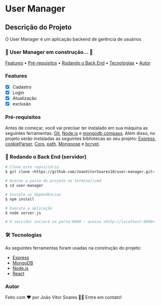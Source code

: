 # User Manager

## Descrição do Projeto

O User Manager é um aplicação backend de gerência de usuários

### 🚧 User Manager em construção...  🚧

<p>
 <a href="#Features">Features</a> •
 <a href="#Pré-requisitos">Pré-requisitos</a> • 
 <a href="#🎲 Rodando o Back End">Rodando o Back End</a> • 
 <a href="#🛠 Tecnologias">Tecnologias</a> • 
 <a href="#Autor">Autor</a>
</p>

### Features

- [x] Cadastro
- [x] Login
- [x] Atualização
- [x] exclusão

### Pré-requisitos

Antes de começar, você vai precisar ter instalado em sua máquina as seguintes ferramentas:
[Git](https://git-scm.com), [Node.js](https://nodejs.org/en/) e [mongodb compass](https://www.mongodb.com/products/compass).
Além disso, no projeto serão instaladas as seguintes bibliotecas ao seu projeto:
[Express](https://expressjs.com/pt-br/), [cookieParser](https://www.npmjs.com/package/cookie-parser), [Cors](https://www.npmjs.com/package/cors), [path](https://www.npmjs.com/package/path),
[Mongoose](https://mongoosejs.com/) e [bcrypt](https://www.npmjs.com/package/bcrypt).

### 🎲 Rodando o Back End (servidor)

```bash
# Clone este repositório
$ git clone <https://github.com/JoaoVitorSoares10/user-manager.git>

# Acesse a pasta do projeto no terminal/cmd
$ cd user-manager

# Instale as dependências
$ npm install

# Execute a aplicação 
$ node server.js

# O servidor inciará na porta:8000 - acesse <http://localhost:8000>
```

### 🛠 Tecnologias

As seguintes ferramentas foram usadas na construção do projeto:

- [Express](https://expressjs.com/pt-br/)
- [MongoDB](https://www.mongodb.com/)
- [Node.js](https://nodejs.org/en/)
- [React](https://pt-br.reactjs.org/)

### Autor

Feito com ❤️ por João Vitor Soares 👋🏽 Entre em contato!
